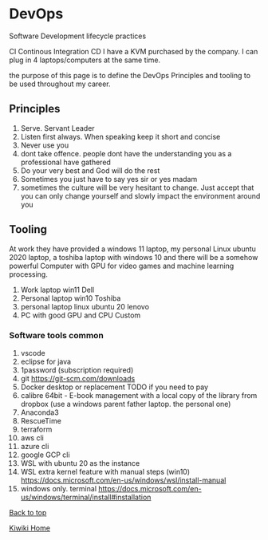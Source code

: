 # DevOps
Software Development lifecycle practices

CI Continous Integration
CD 
I have a KVM purchased by the company. I can plug in 4 laptops/computers at the same time.

the purpose of this page is to define the DevOps Principles and tooling to be used throughout my career. 

## Principles
1. Serve. Servant Leader
1. Listen first always. When speaking keep it short and concise
1. Never use you
1. dont take offence. people dont have the understanding you as a professional have gathered
1. Do your very best and God will do the rest
1. Sometimes you just have to say yes sir or yes madam
1. sometimes the culture will be very hesitant to change. Just accept that you can only change yourself and slowly impact the environment around you


## Tooling
At work they have provided a windows 11 laptop, my personal Linux ubuntu 2020 laptop, a toshiba laptop with windows 10 and there will be a somehow powerful Computer with GPU for video games and machine learning processing.

1. Work laptop win11 Dell
1. Personal laptop win10 Toshiba
1. personal laptop linux ubuntu 20 lenovo
1. PC with good GPU and CPU Custom

### Software tools common
1. vscode
1. eclipse for java
1. 1password (subscription required)
1. git https://git-scm.com/downloads
1. Docker desktop or replacement TODO if you need to pay
1. calibre 64bit - E-book management with a local copy of the library from dropbox (use a windows parent father laptop. the personal one)
1. Anaconda3
1. RescueTime
1. terraform
1. aws cli
1. azure cli
1. google GCP cli
1. WSL with ubuntu 20 as the instance
1. WSL extra kernel feature with manual steps (win10) https://docs.microsoft.com/en-us/windows/wsl/install-manual
1. windows only. terminal https://docs.microsoft.com/en-us/windows/terminal/install#installation

[Back to top](#)

[Kiwiki Home](/../../)